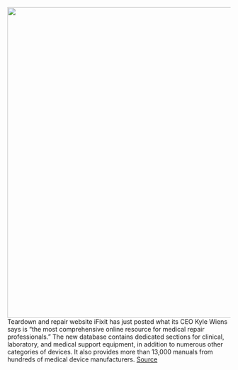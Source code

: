 <img src='https://cdn.vox-cdn.com/thumbor/beT95hg2muUM0ySpvjU0_-kjdN4=/0x0:4000x2667/1200x800/filters:focal(1812x1147:2452x1787)/cdn.vox-cdn.com/uploads/chorus_image/image/66816924/1211903434.jpg.0.jpg' width='700px' /><br/>
Teardown and repair website iFixit has just posted what its CEO Kyle Wiens says is “the most comprehensive online resource for medical repair professionals.” The new database contains dedicated sections for clinical, laboratory, and medical support equipment, in addition to numerous other categories of devices. It also provides more than 13,000 manuals from hundreds of medical device manufacturers.
<a href='https://www.theverge.com/2020/5/19/21263762/ifixit-medical-device-repair-database-launch'> Source <a/>